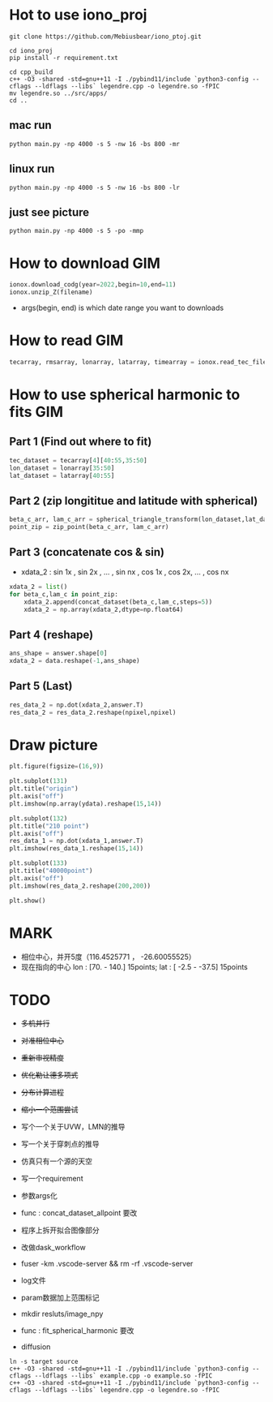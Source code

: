 # Hot to use iono_proj

```
git clone https://github.com/Mebiusbear/iono_ptoj.git

cd iono_proj
pip install -r requirement.txt

cd cpp_build
c++ -O3 -shared -std=gnu++11 -I ./pybind11/include `python3-config --cflags --ldflags --libs` legendre.cpp -o legendre.so -fPIC
mv legendre.so ../src/apps/
cd ..
```

## mac run
```
python main.py -np 4000 -s 5 -nw 16 -bs 800 -mr  
```

## linux run
```
python main.py -np 4000 -s 5 -nw 16 -bs 800 -lr  
```

## just see picture
```
python main.py -np 4000 -s 5 -po -mmp
```

# How to download GIM

```python
ionox.download_codg(year=2022,begin=10,end=11)
ionox.unzip_Z(filename)
```
+ args(begin, end) is which date range you want to downloads

# How to read GIM

```python
tecarray, rmsarray, lonarray, latarray, timearray = ionox.read_tec_file(filename)
```
<!-- + tecarray.shape =  -->


# How to use spherical harmonic to fits GIM

## Part 1 (Find out where to fit)

```python
tec_dataset = tecarray[4][40:55,35:50]
lon_dataset = lonarray[35:50]
lat_dataset = latarray[40:55]
```
## Part 2 (zip longititue and latitude with spherical)

```python
beta_c_arr, lam_c_arr = spherical_triangle_transform(lon_dataset,lat_dataset,p_lat=np.radians(10),p_lon=np.radians(10))
point_zip = zip_point(beta_c_arr, lam_c_arr)
```

## Part 3 (concatenate cos & sin)

+ xdata_2 : sin 1x , sin 2x , ... , sin nx , cos 1x , cos 2x, ... , cos nx
```python
xdata_2 = list()
for beta_c,lam_c in point_zip:
    xdata_2.append(concat_dataset(beta_c,lam_c,steps=5))
    xdata_2 = np.array(xdata_2,dtype=np.float64)
```

## Part 4 (reshape)

```python
ans_shape = answer.shape[0]
xdata_2 = data.reshape(-1,ans_shape)
```

## Part 5 (Last)

```python
res_data_2 = np.dot(xdata_2,answer.T)
res_data_2 = res_data_2.reshape(npixel,npixel)
```

# Draw picture

```python
plt.figure(figsize=(16,9))

plt.subplot(131)
plt.title("origin")
plt.axis("off")
plt.imshow(np.array(ydata).reshape(15,14))

plt.subplot(132)
plt.title("210 point")
plt.axis("off")
res_data_1 = np.dot(xdata_1,answer.T)
plt.imshow(res_data_1.reshape(15,14))

plt.subplot(133)
plt.title("40000point")
plt.axis("off")
plt.imshow(res_data_2.reshape(200,200))

plt.show()
```

# MARK
+ 相位中心，并开5度（116.4525771 ， -26.60055525）
+ 现在指向的中心 lon : [70. - 140.] 15points; lat :  [ -2.5 - -37.5] 15points

# TODO
+ ~~多机并行~~
+ ~~对准相位中心~~
+ ~~重新审视精度~~
+ ~~优化勒让德多项式~~
+ ~~分布计算进程~~
+ ~~缩小一个范围尝试~~

+ 写个一个关于UVW，LMN的推导
+ 写一个关于穿刺点的推导
+ 仿真只有一个源的天空
+ 写一个requirement
+ 参数args化
+ func : concat_dataset_allpoint 要改
+ 程序上拆开拟合图像部分
+ 改做dask_workflow
+ fuser -km .vscode-server && rm -rf .vscode-server
+ log文件
+ param数据加上范围标记
+ mkdir resluts/image_npy
+ func : fit_spherical_harmonic 要改
+ diffusion

```
ln -s target source
c++ -O3 -shared -std=gnu++11 -I ./pybind11/include `python3-config --cflags --ldflags --libs` example.cpp -o example.so -fPIC
c++ -O3 -shared -std=gnu++11 -I ./pybind11/include `python3-config --cflags --ldflags --libs` legendre.cpp -o legendre.so -fPIC
```
